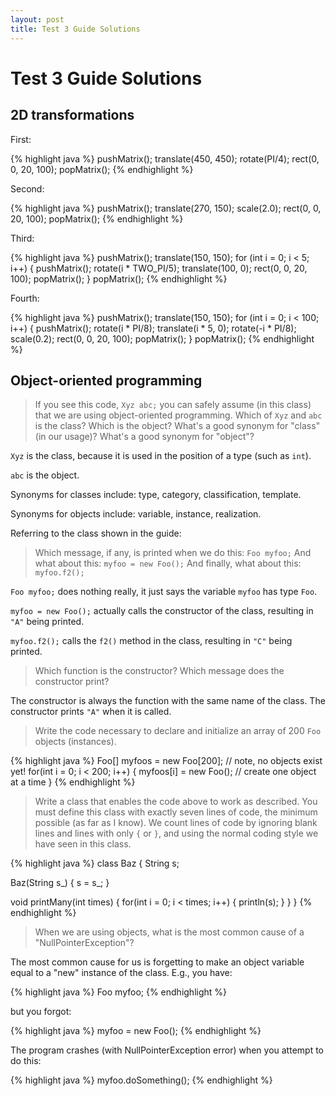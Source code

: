 ```yaml
---
layout: post
title: Test 3 Guide Solutions
---
```


# Test 3 Guide Solutions

## 2D transformations

First:

{% highlight java %}
pushMatrix();
translate(450, 450);
rotate(PI/4);
rect(0, 0, 20, 100);
popMatrix();
{% endhighlight %}

Second:

{% highlight java %}
pushMatrix();
translate(270, 150);
scale(2.0);
rect(0, 0, 20, 100);
popMatrix();
{% endhighlight %}

Third:

{% highlight java %}
pushMatrix();
translate(150, 150);
for (int i = 0; i < 5; i++)
{
  pushMatrix();
  rotate(i * TWO_PI/5);
  translate(100, 0);
  rect(0, 0, 20, 100);
  popMatrix();
}
popMatrix();
{% endhighlight %}

Fourth:

{% highlight java %}
pushMatrix();
translate(150, 150);
for (int i = 0; i < 100; i++)
{
  pushMatrix();
  rotate(i * PI/8);
  translate(i * 5, 0);
  rotate(-i * PI/8);
  scale(0.2);
  rect(0, 0, 20, 100);
  popMatrix();
}
popMatrix();
{% endhighlight %}

## Object-oriented programming

> If you see this code, `Xyz abc;` you can safely assume (in this
> class) that we are using object-oriented programming. Which of `Xyz`
> and `abc` is the class? Which is the object? What's a good synonym
> for "class" (in our usage)? What's a good synonym for "object"?

`Xyz` is the class, because it is used in the position of a type (such
as `int`).

`abc` is the object.

Synonyms for classes include: type, category, classification,
template.

Synonyms for objects include: variable, instance, realization.

Referring to the class shown in the guide:

> Which message, if any, is printed when we do this: `Foo myfoo;` And
> what about this: `myfoo = new Foo();` And finally, what about this:
> `myfoo.f2();`

`Foo myfoo;` does nothing really, it just says the variable `myfoo`
has type `Foo`.

`myfoo = new Foo();` actually calls the constructor of the class,
resulting in `"A"` being printed.

`myfoo.f2();` calls the `f2()` method in the class, resulting in `"C"`
being printed.

> Which function is the constructor? Which message does the constructor
> print?

The constructor is always the function with the same name of the
class. The constructor prints `"A"` when it is called.

> Write the code necessary to declare and initialize an array of 200
> `Foo` objects (instances).

{% highlight java %}
Foo[] myfoos = new Foo[200];  // note, no objects exist yet!
for(int i = 0; i < 200; i++)
{
  myfoos[i] = new Foo();  // create one object at a time
}
{% endhighlight %}

> Write a class that enables the code above to work as described. You
> must define this class with exactly seven lines of code, the minimum
> possible (as far as I know). We count lines of code by ignoring
> blank lines and lines with only `{` or `}`, and using the normal
> coding style we have seen in this class.

{% highlight java %}
class Baz
{
  String s;
  
  Baz(String s_)
  {
    s = s_;
  }
  
  void printMany(int times)
  {
    for(int i = 0; i < times; i++)
    {
      println(s);
    }
  }
}
{% endhighlight %}

> When we are using objects, what is the most common cause of a
> "NullPointerException"?

The most common cause for us is forgetting to make an object variable
equal to a "new" instance of the class. E.g., you have:

{% highlight java %}
Foo myfoo;
{% endhighlight %}

but you forgot:

{% highlight java %}
myfoo = new Foo();
{% endhighlight %}

The program crashes (with NullPointerException error) when you attempt
to do this:

{% highlight java %}
myfoo.doSomething();
{% endhighlight %}

